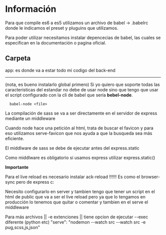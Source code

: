 # Información

Para que compile es6 a es5 utilizamos un archivo de babel -> .babelrc donde le indicamos el preset y pluguins que utilizamos.

Para poder utilizar necesitamos instalar depencecias de babel, las cuales se especifican en la documentación o pagina oficial.

## Carpeta

app: es donde va a estar todo mi codigo del back-end

<hr>

(nota, es bueno instalarlo global primero)
Si yo quiero que soporte todas las caracteristicas del estandar no debe de usar node <file> sino que tengo que usar el script configurado con la cli de babel que sería **bebel-node**.

      babel-node <file>

La compilación de sass se va a ser directamente en el servidor de express mediante un middleware

Cuando node hace una petición al html, trata de buscar el favicon y para eso utilizamos serve-favicon que nos ayuda a que la busqueda sea más eficiente.


El middlware de sass se debe de ejecutar antes del express.static

Como middlware es obligatorio si usamos express utilizar express.static()

**Importante**

Para el live reload es necesario instalar ack-reload !!!!!!
Es como el browser-sync pero de express c:

Necesito configurarlo en server y tambien tengo que tener un script en el html de public que va a ser el live reload pero ya que lo tengamos en producción lo tenemos que quitar o comentar y tambien en el serve el middleware

Para más archivos || -e extenciones || tiene opcion de ejecutar --exec diferente (python etc)
      "serve": "nodemon --watch src --watch src -e pug,scss,js,json"